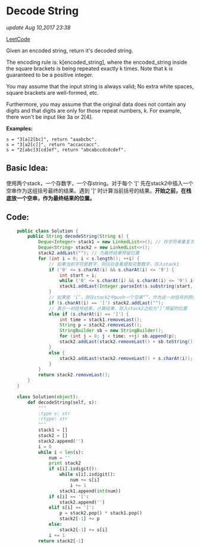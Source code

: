 # Decode String

_update Aug 10,2017 23:38_

[LeetCode](https://leetcode.com/problems/decode-string/description/)

Given an encoded string, return it's decoded string.

The encoding rule is: k\[encoded\_string\], where the encoded\_string inside the square brackets is being repeated exactly k times. Note that k is guaranteed to be a positive integer.

You may assume that the input string is always valid; No extra white spaces, square brackets are well-formed, etc.

Furthermore, you may assume that the original data does not contain any digits and that digits are only for those repeat numbers, k. For example, there won't be input like 3a or 2\[4\].

**Examples:**

```text
s = "3[a]2[bc]", return "aaabcbc".
s = "3[a2[c]]", return "accaccacc".
s = "2[abc]3[cd]ef", return "abcabccdcdcdef".
```

## Basic Idea:

使用两个stack，一个存数字，一个存string。对于每个 '\[' 先在stack2中插入一个空串作为这组括号最终的结果。遇到 '\]' 时计算当前括号的结果。**开始之前，在栈底放一个空串，作为最终结果的位置。**

## Code:

```java
    public class Solution {
        public String decodeString(String s) {
            Deque<Integer> stack1 = new LinkedList<>(); // 存字符串重复次数
            Deque<String> stack2 = new LinkedList<>(); 
            stack2.addLast(""); // 为最终结果预留位置
            for (int i = 0; i < s.length(); ++i) {
                // 如果当前字符是数字，则往后查看提取完整数字，存入stack1
                if ('0' <= s.charAt(i) && s.charAt(i) <= '9') {
                    int start = i;
                    while ('0' <= s.charAt(i) && s.charAt(i) <= '9') i++;
                    stack1.addLast(Integer.parseInt(s.substring(start, i)));
                }
                // 如果是 ‘[’，则在stack2中push一个空串“”，作为这一对括号的预留位置
                if (s.charAt(i) == '[') stack2.addLast("");
                // 表示一对括号结束，计算结果，存入stack2之前为‘]’预留的位置
                else if (s.charAt(i) == ']') {
                    int time = stack1.removeLast();
                    String p = stack2.removeLast();
                    StringBuilder sb = new StringBuilder();
                    for (int j = 0; j < time; ++j) sb.append(p);
                    stack2.addLast(stack2.removeLast() + sb.toString());
                } 
                else {
                    stack2.addLast(stack2.removeLast() + s.charAt(i));
                }
            }
            return stack2.removeLast(); 
        }
    }
```

```python
    class Solution(object):
        def decodeString(self, s):
            """
            :type s: str
            :rtype: str
            """
            stack1 = []
            stack2 = []
            stack2.append('')
            i = 0
            while i < len(s):
                num = ''
                print stack2
                if s[i].isdigit():
                    while s[i].isdigit(): 
                        num += s[i]
                        i += 1
                    stack1.append(int(num))
                if s[i] == '[':
                    stack2.append('')
                elif s[i] == ']':
                    p = stack2.pop() * stack1.pop()
                    stack2[-1] += p
                else:
                    stack2[-1] += s[i]
                i += 1
            return stack2[-1]
```

